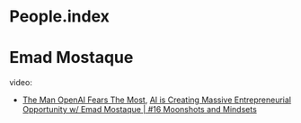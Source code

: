 # People.index
# Emad Mostaque
video:
- [The Man OpenAI Fears The Most](https://youtu.be/WgIlAB3cS6U), [AI is Creating Massive Entrepreneurial Opportunity w/ Emad Mostaque | #16 Moonshots and Mindsets](https://youtu.be/jgTv2W0mUP0)
